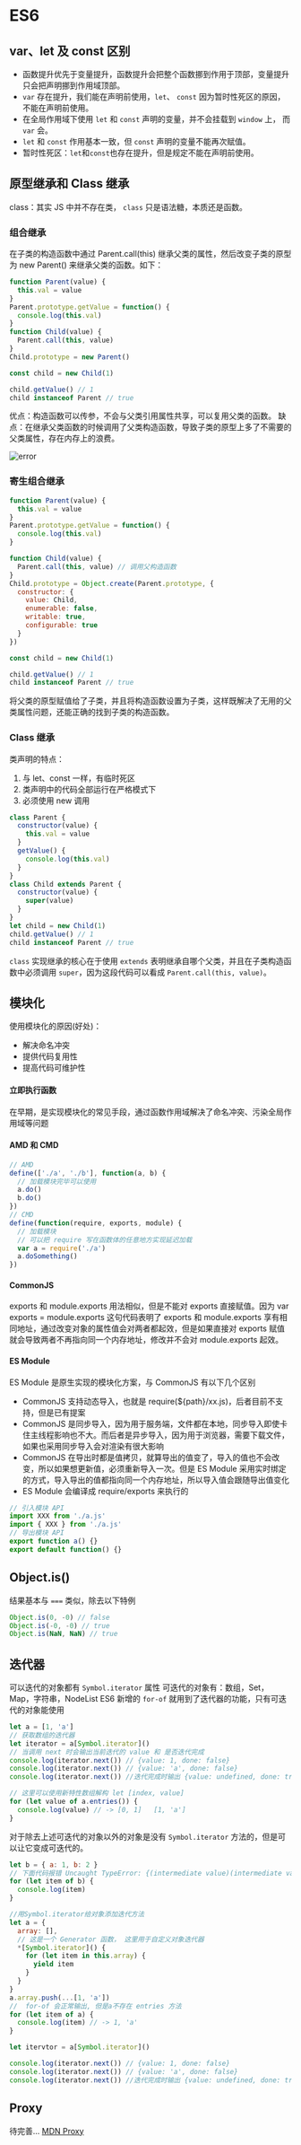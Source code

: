# ES6

## var、let 及 const 区别

- 函数提升优先于变量提升，函数提升会把整个函数挪到作用于顶部，变量提升只会把声明挪到作用域顶部。
- `var` 存在提升，我们能在声明前使用，`let`、 `const` 因为暂时性死区的原因，不能在声明前使用。
- 在全局作用域下使用 `let` 和 `const` 声明的变量，并不会挂载到 `window` 上， 而 `var` 会。
- `let` 和 `const` 作用基本一致，但 `const` 声明的变量不能再次赋值。
- 暂时性死区：`let`和`const`也存在提升，但是规定不能在声明前使用。

## 原型继承和 Class 继承

class：其实 JS 中并不存在类， `class` 只是语法糖，本质还是函数。

### 组合继承

在子类的构造函数中通过 Parent.call(this) 继承父类的属性，然后改变子类的原型为 new Parent() 来继承父类的函数。如下：

```javascript
function Parent(value) {
  this.val = value
}
Parent.prototype.getValue = function() {
  console.log(this.val)
}
function Child(value) {
  Parent.call(this, value)
}
Child.prototype = new Parent()

const child = new Child(1)

child.getValue() // 1
child instanceof Parent // true
```

优点：构造函数可以传参，不会与父类引用属性共享，可以复用父类的函数。
缺点：在继承父类函数的时候调用了父类构造函数，导致子类的原型上多了不需要的父类属性，存在内存上的浪费。

![error](https://raw.githubusercontent.com/ht1131589588/web-library/master/image/68747470733a2f2f757365722d676f6c642d63646e2e786974752e696f2f323031382f332f31332f31363231653861.png)

### 寄生组合继承

```javascript
function Parent(value) {
  this.val = value
}
Parent.prototype.getValue = function() {
  console.log(this.val)
}

function Child(value) {
  Parent.call(this, value) // 调用父构造函数
}
Child.prototype = Object.create(Parent.prototype, {
  constructor: {
    value: Child,
    enumerable: false,
    writable: true,
    configurable: true
  }
})

const child = new Child(1)

child.getValue() // 1
child instanceof Parent // true
```

将父类的原型赋值给了子类，并且将构造函数设置为子类，这样既解决了无用的父类属性问题，还能正确的找到子类的构造函数。

### Class 继承

类声明的特点：

1. 与 let、const 一样，有临时死区
2. 类声明中的代码全部运行在严格模式下
3. 必须使用 new 调用

```javascript
class Parent {
  constructor(value) {
    this.val = value
  }
  getValue() {
    console.log(this.val)
  }
}
class Child extends Parent {
  constructor(value) {
    super(value)
  }
}
let child = new Child(1)
child.getValue() // 1
child instanceof Parent // true
```

`class` 实现继承的核心在于使用 `extends` 表明继承自哪个父类，并且在子类构造函数中必须调用 `super`，因为这段代码可以看成 `Parent.call(this, value)`。

## 模块化

使用模块化的原因(好处)：

- 解决命名冲突
- 提供代码复用性
- 提高代码可维护性

#### 立即执行函数

在早期，是实现模块化的常见手段，通过函数作用域解决了命名冲突、污染全局作用域等问题

#### AMD 和 CMD

```javascript
// AMD
define(['./a', './b'], function(a, b) {
  // 加载模块完毕可以使用
  a.do()
  b.do()
})
// CMD
define(function(require, exports, module) {
  // 加载模块
  // 可以把 require 写在函数体的任意地方实现延迟加载
  var a = require('./a')
  a.doSomething()
})
```

#### CommonJS

exports 和 module.exports 用法相似，但是不能对 exports 直接赋值。因为 var exports = module.exports 这句代码表明了 exports 和 module.exports 享有相同地址，通过改变对象的属性值会对两者都起效，但是如果直接对 exports 赋值就会导致两者不再指向同一个内存地址，修改并不会对 module.exports 起效。

#### ES Module

ES Module 是原生实现的模块化方案，与 CommonJS 有以下几个区别

- CommonJS 支持动态导入，也就是 require(\${path}/xx.js)，后者目前不支持，但是已有提案
- CommonJS 是同步导入，因为用于服务端，文件都在本地，同步导入即使卡住主线程影响也不大。而后者是异步导入，因为用于浏览器，需要下载文件，如果也采用同步导入会对渲染有很大影响
- CommonJS 在导出时都是值拷贝，就算导出的值变了，导入的值也不会改变，所以如果想更新值，必须重新导入一次。但是 ES Module 采用实时绑定的方式，导入导出的值都指向同一个内存地址，所以导入值会跟随导出值变化
- ES Module 会编译成 require/exports 来执行的

```javascript
// 引入模块 API
import XXX from './a.js'
import { XXX } from './a.js'
// 导出模块 API
export function a() {}
export default function() {}
```

## Object.is()

结果基本与 `===` 类似，除去以下特例

```javascript
Object.is(0, -0) // false
Object.is(-0, -0) // true
Object.is(NaN, NaN) // true
```

## 迭代器

可以迭代的对象都有 `Symbol.iterator` 属性
可迭代的对象有：数组，Set，Map，字符串，NodeList
ES6 新增的 `for-of` 就用到了迭代器的功能，只有可迭代的对象能使用

```javascript
let a = [1, 'a']
// 获取数组的迭代器
let iterator = a[Symbol.iterator]()
// 当调用 next 时会输出当前迭代的 value 和 是否迭代完成
console.log(iterator.next()) // {value: 1, done: false}
console.log(iterator.next()) // {value: 'a', done: false}
console.log(iterator.next()) //迭代完成时输出 {value: undefined, done: true}

// 这里可以使用新特性数组解构 let [index, value]
for (let value of a.entries()) {
  console.log(value) // -> [0, 1]   [1, 'a']
}
```

对于除去上述可迭代的对象以外的对象是没有 `Symbol.iterator` 方法的，但是可以让它变成可迭代的。

```javascript
let b = { a: 1, b: 2 }
// 下面代码报错 Uncaught TypeError: {(intermediate value)(intermediate value)} is not iterable
for (let item of b) {
  console.log(item)
}

//用Symbol.iterator给对象添加迭代方法
let a = {
  array: [],
  // 这是一个 Generator 函数， 这里用于自定义对象迭代器
  *[Symbol.iterator]() {
    for (let item in this.array) {
      yield item
    }
  }
}
a.array.push(...[1, 'a'])
//  for-of 会正常输出, 但是a不存在 entries 方法
for (let item of a) {
  console.log(item) // -> 1, 'a'
}

let itervtor = a[Symbol.iterator]()

console.log(iterator.next()) // {value: 1, done: false}
console.log(iterator.next()) // {value: 'a', done: false}
console.log(iterator.next()) //迭代完成时输出 {value: undefined, done: true}
```

## Proxy

待完善...
[MDN Proxy](https://developer.mozilla.org/zh-CN/docs/Web/JavaScript/Reference/Global_Objects/Proxy)
